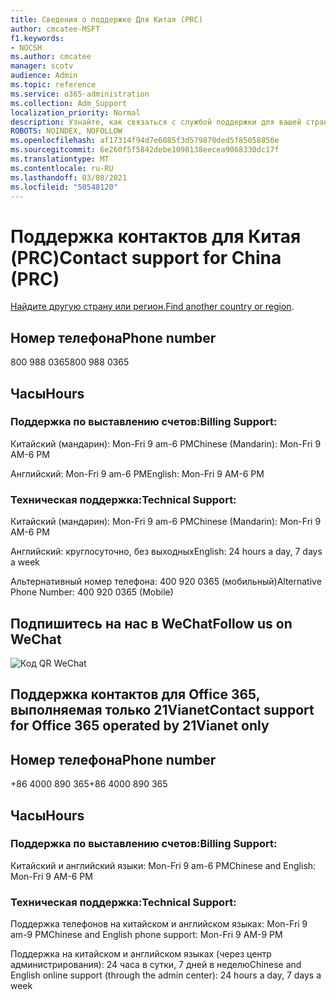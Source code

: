 ```yaml
---
title: Сведения о поддержке Для Китая (PRC)
author: cmcatee-MSFT
f1.keywords:
- NOCSH
ms.author: cmcatee
manager: scotv
audience: Admin
ms.topic: reference
ms.service: o365-administration
ms.collection: Adm_Support
localization_priority: Normal
description: Узнайте, как связаться с службой поддержки для вашей страны или региона.
ROBOTS: NOINDEX, NOFOLLOW
ms.openlocfilehash: af17314f94d7e6085f3d579870ded5f85058856e
ms.sourcegitcommit: 6e260f5f5842debe1098138eecea9068330dc17f
ms.translationtype: MT
ms.contentlocale: ru-RU
ms.lasthandoff: 03/08/2021
ms.locfileid: "50548120"
---
```

# <a name="contact-support-for-china-prc"></a><span data-ttu-id="b3363-103">Поддержка контактов для Китая (PRC)</span><span class="sxs-lookup"><span data-stu-id="b3363-103">Contact support for China (PRC)</span></span>

<span data-ttu-id="b3363-104">[Найдите другую страну или регион.](../contact-support-for-business-products.md)</span><span class="sxs-lookup"><span data-stu-id="b3363-104">[Find another country or region](../contact-support-for-business-products.md).</span></span>

## <a name="phone-number"></a><span data-ttu-id="b3363-105">Номер телефона</span><span class="sxs-lookup"><span data-stu-id="b3363-105">Phone number</span></span>
<span data-ttu-id="b3363-106">800 988 0365</span><span class="sxs-lookup"><span data-stu-id="b3363-106">800 988 0365</span></span>

## <a name="hours"></a><span data-ttu-id="b3363-107">Часы</span><span class="sxs-lookup"><span data-stu-id="b3363-107">Hours</span></span>
### <a name="billing-support"></a><span data-ttu-id="b3363-108">Поддержка по выставлению счетов:</span><span class="sxs-lookup"><span data-stu-id="b3363-108">Billing Support:</span></span>

<span data-ttu-id="b3363-109">Китайский (мандарин): Mon-Fri 9 am-6 PM</span><span class="sxs-lookup"><span data-stu-id="b3363-109">Chinese (Mandarin): Mon-Fri 9 AM-6 PM</span></span>

<span data-ttu-id="b3363-110">Английский: Mon-Fri 9 am-6 PM</span><span class="sxs-lookup"><span data-stu-id="b3363-110">English: Mon-Fri 9 AM-6 PM</span></span>

### <a name="technical-support"></a><span data-ttu-id="b3363-111">Техническая поддержка:</span><span class="sxs-lookup"><span data-stu-id="b3363-111">Technical Support:</span></span>

<span data-ttu-id="b3363-112">Китайский (мандарин): Mon-Fri 9 am-6 PM</span><span class="sxs-lookup"><span data-stu-id="b3363-112">Chinese (Mandarin): Mon-Fri 9 AM-6 PM</span></span>

<span data-ttu-id="b3363-113">Английский: круглосуточно, без выходных</span><span class="sxs-lookup"><span data-stu-id="b3363-113">English: 24 hours a day, 7 days a week</span></span>

<span data-ttu-id="b3363-114">Альтернативный номер телефона: 400 920 0365 (мобильный)</span><span class="sxs-lookup"><span data-stu-id="b3363-114">Alternative Phone Number: 400 920 0365 (Mobile)</span></span>

## <a name="follow-us-on-wechat"></a><span data-ttu-id="b3363-115">Подпишитесь на нас в WeChat</span><span class="sxs-lookup"><span data-stu-id="b3363-115">Follow us on WeChat</span></span>
![Код QR WeChat](../../media/4d8fe09c-1a11-4cd8-be4c-75add8dccddd.jpg)

## <a name="contact-support-for-office-365-operated-by-21vianet-only"></a><span data-ttu-id="b3363-117">Поддержка контактов для Office 365, выполняемая только 21Vianet</span><span class="sxs-lookup"><span data-stu-id="b3363-117">Contact support for Office 365 operated by 21Vianet only</span></span>
## <a name="phone-number"></a><span data-ttu-id="b3363-118">Номер телефона</span><span class="sxs-lookup"><span data-stu-id="b3363-118">Phone number</span></span>
<span data-ttu-id="b3363-119">+86 4000 890 365</span><span class="sxs-lookup"><span data-stu-id="b3363-119">+86 4000 890 365</span></span>

## <a name="hours"></a><span data-ttu-id="b3363-120">Часы</span><span class="sxs-lookup"><span data-stu-id="b3363-120">Hours</span></span>
### <a name="billing-support"></a><span data-ttu-id="b3363-121">Поддержка по выставлению счетов:</span><span class="sxs-lookup"><span data-stu-id="b3363-121">Billing Support:</span></span>

<span data-ttu-id="b3363-122">Китайский и английский языки: Mon-Fri 9 am-6 PM</span><span class="sxs-lookup"><span data-stu-id="b3363-122">Chinese and English: Mon-Fri 9 AM-6 PM</span></span>

### <a name="technical-support"></a><span data-ttu-id="b3363-123">Техническая поддержка:</span><span class="sxs-lookup"><span data-stu-id="b3363-123">Technical Support:</span></span>

<span data-ttu-id="b3363-124">Поддержка телефонов на китайском и английском языках: Mon-Fri 9 am-9 PM</span><span class="sxs-lookup"><span data-stu-id="b3363-124">Chinese and English phone support: Mon-Fri 9 AM-9 PM</span></span>

<span data-ttu-id="b3363-125">Поддержка на китайском и английском языках (через центр администрирования): 24 часа в сутки, 7 дней в неделю</span><span class="sxs-lookup"><span data-stu-id="b3363-125">Chinese and English online support (through the admin center): 24 hours a day, 7 days a week</span></span>
